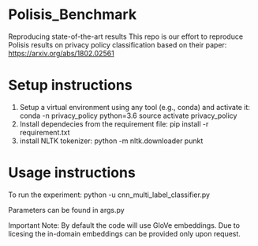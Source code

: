 # Polisis_Benchmark
Reproducing state-of-the-art results
This repo is our effort to reproduce Polisis results on privacy policy classification based on their paper: https://arxiv.org/abs/1802.02561 

# Setup instructions
1. Setup a virtual environment using any tool (e.g., conda) and activate it: conda -n privacy_policy python=3.6 source activate privacy_policy
2. Install dependecies from the requirement file: pip install -r requirement.txt
3. install NLTK tokenizer: python -m nltk.downloader punkt

# Usage instructions
To run the experiment: python -u cnn_multi_label_classifier.py

Parameters can be found in args.py

Important Note: By default the code will use GloVe embeddings. Due to licesing the in-domain embeddings can be provided only upon request.
